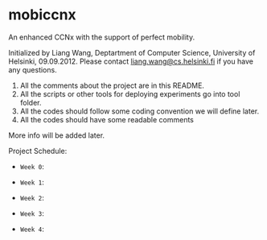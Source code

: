 mobiccnx
========

An enhanced CCNx with the support of perfect mobility. 

Initialized by Liang Wang, Deptartment of Computer Science, University of Helsinki, 09.09.2012. Please contact liang.wang@cs.helsinki.fi if you have any questions.

1. All the comments about the project are in this README.
2. All the scripts or other tools for deploying experiments go into tool folder.
3. All the codes should follow some coding convention we will define later.
4. All the codes should have some readable comments

More info will be added later.


Project Schedule:

* `Week 0`:

* `Week 1`:

* `Week 2`:

* `Week 3`:

* `Week 4`: